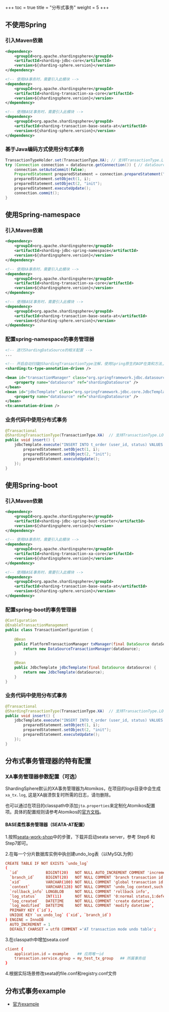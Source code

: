 +++
toc = true
title = "分布式事务"
weight = 5
+++

## 不使用Spring

### 引入Maven依赖

```xml
<dependency>
    <groupId>org.apache.shardingsphere</groupId>
    <artifactId>sharding-jdbc-core</artifactId>
    <version>${sharding-sphere.version}</version>
</dependency>

<!-- 使用XA事务时，需要引入此模块 -->
<dependency>
    <groupId>org.apache.shardingsphere</groupId>
    <artifactId>sharding-transaction-xa-core</artifactId>
    <version>${shardingsphere.version}</version>
</dependency>

<!-- 使用BASE事务时，需要引入此模块 -->
<dependency>
    <groupId>org.apache.shardingsphere</groupId>
    <artifactId>sharding-transaction-base-seata-at</artifactId>
    <version>${sharding-sphere.version}</version>
</dependency>
```

### 基于Java编码方式使用分布式事务

```java
TransactionTypeHolder.set(TransactionType.XA); // 支持TransactionType.LOCAL, TransactionType.XA, TransactionType.BASE
try (Connection connection = dataSource.getConnection()) { // dataSource的类型为ShardingDataSource
    connection.setAutoCommit(false);
    PreparedStatement preparedStatement = connection.prepareStatement("INSERT INTO t_order (user_id, status) VALUES (?, ?)");
    preparedStatement.setObject(1, i);
    preparedStatement.setObject(2, "init");
    preparedStatement.executeUpdate();
    connection.commit();
}
```

## 使用Spring-namespace

### 引入Maven依赖

```xml
<dependency>
    <groupId>org.apache.shardingsphere</groupId>
    <artifactId>sharding-jdbc-spring-namespace</artifactId>
    <version>${shardingsphere.version}</version>
</dependency>

<!-- 使用XA事务时，需要引入此模块 -->
<dependency>
    <groupId>org.apache.shardingsphere</groupId>
    <artifactId>sharding-transaction-xa-core</artifactId>
    <version>${shardingsphere.version}</version>
</dependency>

<!-- 使用BASE事务时，需要引入此模块 -->
<dependency>
    <groupId>org.apache.shardingsphere</groupId>
    <artifactId>sharding-transaction-base-seata-at</artifactId>
    <version>${sharding-sphere.version}</version>
</dependency>
```

### 配置spring-namespace的事务管理器

```xml
<!-- 进行ShardingDataSource的相关配置 -->
...

<!-- 开启自动扫描@ShardingTransactionType注解，使用Spring原生的AOP在类和方法上进行增强 -->
<sharding:tx-type-annotation-driven />

<bean id="transactionManager" class="org.springframework.jdbc.datasource.DataSourceTransactionManager">
    <property name="dataSource" ref="shardingDataSource" />
</bean>
<bean id="jdbcTemplate" class="org.springframework.jdbc.core.JdbcTemplate">
    <property name="dataSource" ref="shardingDataSource" />
</bean>
<tx:annotation-driven />

```

### 业务代码中使用分布式事务

```java
@Transactional
@ShardingTransactionType(TransactionType.XA)  // 支持TransactionType.LOCAL, TransactionType.XA, TransactionType.BASE
public void insert() {
    jdbcTemplate.execute("INSERT INTO t_order (user_id, status) VALUES (?, ?)", (PreparedStatementCallback<Object>) preparedStatement -> {
        preparedStatement.setObject(1, i);
        preparedStatement.setObject(2, "init");
        preparedStatement.executeUpdate();
    });
}
```

## 使用Spring-boot

### 引入Maven依赖

```xml
<dependency>
    <groupId>org.apache.shardingsphere</groupId>
    <artifactId>sharding-jdbc-spring-boot-starter</artifactId>
    <version>${shardingsphere.version}</version>
</dependency>

<!-- 使用XA事务时，需要引入此模块 -->
<dependency>
    <groupId>org.apache.shardingsphere</groupId>
    <artifactId>sharding-transaction-xa-core</artifactId>
    <version>${shardingsphere.version}</version>
</dependency>

<!-- 使用BASE事务时，需要引入此模块 -->
<dependency>
    <groupId>org.apache.shardingsphere</groupId>
    <artifactId>sharding-transaction-base-seata-at</artifactId>
    <version>${sharding-sphere.version}</version>
</dependency>
```

### 配置spring-boot的事务管理器

```java
@Configuration
@EnableTransactionManagement
public class TransactionConfiguration {
    
    @Bean
    public PlatformTransactionManager txManager(final DataSource dataSource) {
        return new DataSourceTransactionManager(dataSource);
    }
    
    @Bean
    public JdbcTemplate jdbcTemplate(final DataSource dataSource) {
        return new JdbcTemplate(dataSource);
    }
}
```

### 业务代码中使用分布式事务

```java
@Transactional
@ShardingTransactionType(TransactionType.XA)  // 支持TransactionType.LOCAL, TransactionType.XA, TransactionType.BASE
public void insert() {
    jdbcTemplate.execute("INSERT INTO t_order (user_id, status) VALUES (?, ?)", (PreparedStatementCallback<Object>) preparedStatement -> {
        preparedStatement.setObject(1, i);
        preparedStatement.setObject(2, "init");
        preparedStatement.executeUpdate();
    });
}
```

## 分布式事务管理器的特有配置

### XA事务管理器参数配置（可选）

ShardingSphere默认的XA事务管理器为Atomikos，在项目的logs目录中会生成`xa_tx.log`, 这是XA崩溃恢复时所需的日志，请勿删除。

也可以通过在项目的classpath中添加`jta.properties`来定制化Atomikos配置项。具体的配置规则请参考Atomikos的[官方文档](https://www.atomikos.com/Documentation/JtaProperties)。

#### BASE柔性事务管理器（SEATA-AT配置）

1.按照[seata-work-shop](https://github.com/seata/seata-workshop)中的步骤，下载并启动seata server，参考 Step6 和 Step7即可。

2.在每一个分片数据库实例中执创建undo_log表（以MySQL为例）

```conf
CREATE TABLE IF NOT EXISTS `undo_log`
(
  `id`            BIGINT(20)   NOT NULL AUTO_INCREMENT COMMENT 'increment id',
  `branch_id`     BIGINT(20)   NOT NULL COMMENT 'branch transaction id',
  `xid`           VARCHAR(100) NOT NULL COMMENT 'global transaction id',
  `context`       VARCHAR(128) NOT NULL COMMENT 'undo_log context,such as serialization',
  `rollback_info` LONGBLOB     NOT NULL COMMENT 'rollback info',
  `log_status`    INT(11)      NOT NULL COMMENT '0:normal status,1:defense status',
  `log_created`   DATETIME     NOT NULL COMMENT 'create datetime',
  `log_modified`  DATETIME     NOT NULL COMMENT 'modify datetime',
  PRIMARY KEY (`id`),
  UNIQUE KEY `ux_undo_log` (`xid`, `branch_id`)
) ENGINE = InnoDB
  AUTO_INCREMENT = 1
  DEFAULT CHARSET = utf8 COMMENT ='AT transaction mode undo table';
```
3.在classpath中增加seata.conf

```conf
client {
    application.id = example    ## 应用唯一id
    transaction.service.group = my_test_tx_group   ## 所属事务组
}
```

4.根据实际场景修改seata的file.conf和registry.conf文件

## 分布式事务example

* [官方example](https://github.com/apache/incubator-shardingsphere/tree/master/examples/sharding-jdbc-example/sharding-example)
